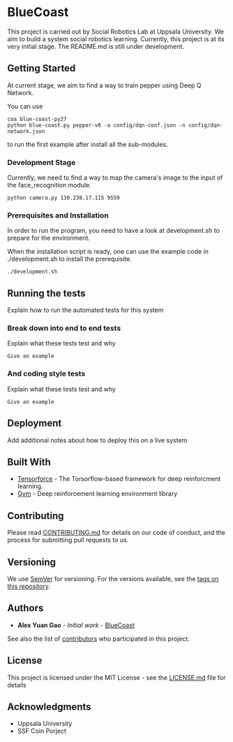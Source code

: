 # BlueCoast

This project is carried out by Social Robotics Lab at Uppsala University. We aim to build a system social robotics learning. Currently, this project is at its very initial stage. The README.md is still under development.

## Getting Started

At current stage, we aim to find a way to train pepper using Deep Q Network.

You can use

```
coa blue-coast-py27
python blue-coast.py pepper-v0 -a config/dqn-conf.json -n config/dqn-network.json
```

to run the first example after install all the sub-modules.

### Development Stage
Currently, we need to find a way to map the camera's image to the input of the face_recognition module.

```
python camera.py 130.238.17.115 9559 
```
### Prerequisites and Installation

In order to run the program, you need to have a look at development.sh to prepare for the environment.

When the installation script is ready, one can use the example code in ./development.sh to install the prerequisite.
```
./development.sh
```

## Running the tests

Explain how to run the automated tests for this system

### Break down into end to end tests

Explain what these tests test and why

```
Give an example
```

### And coding style tests

Explain what these tests test and why

```
Give an example
```

## Deployment

Add additional notes about how to deploy this on a live system

## Built With

* [Tensorforce](https://github.com/reinforceio/tensorforce) - The Torsorflow-based framework for deep reinforcment learning.
* [Gym](https://github.com/openai/gym) - Deep reinforcement learning environment library

## Contributing

Please read [CONTRIBUTING.md](https://gist.github.com/PurpleBooth/b24679402957c63ec426) for details on our code of conduct, and the process for submitting pull requests to us.

## Versioning

We use [SemVer](http://semver.org/) for versioning. For the versions available, see the [tags on this repository](https://github.com/your/project/tags). 

## Authors

* **Alex Yuan Gao** - *Initial work* - [BlueCoast](https://github.com/BlueCoast)

See also the list of [contributors](https://github.com/your/project/contributors) who participated in this project.

## License

This project is licensed under the MIT License - see the [LICENSE.md](LICENSE.md) file for details

## Acknowledgments

* Uppsala University
* SSF Coin Porject

